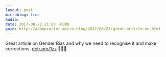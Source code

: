 ```yaml
---
layout: post
microblog: true
audio: 
date: 2017-08-22 21:03 -0000
guid: http://adamprocter.micro.blog/2017/08/22/great-article-on.html
---
```

Great article on Gender Bias and why we need to recognise it and make corrections. [dctr.pro/1zz](http://dctr.pro/1zz) 👩🏻‍🔬
